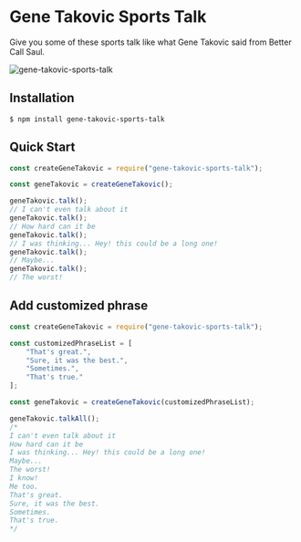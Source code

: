 # Gene Takovic Sports Talk

Give you some of these sports talk like what Gene Takovic said from Better Call Saul.

![gene-takovic-sports-talk](https://i.imgur.com/USCQWKU.jpg)

## Installation

```shell
$ npm install gene-takovic-sports-talk
```

## Quick Start

```javascript
const createGeneTakovic = require("gene-takovic-sports-talk");

const geneTakovic = createGeneTakovic();

geneTakovic.talk();
// I can't even talk about it
geneTakovic.talk();
// How hard can it be
geneTakovic.talk();
// I was thinking... Hey! this could be a long one!
geneTakovic.talk();
// Maybe...
geneTakovic.talk();
// The worst!
```

## Add customized phrase

```javascript
const createGeneTakovic = require("gene-takovic-sports-talk");

const customizedPhraseList = [
    "That's great.",
    "Sure, it was the best.",
    "Sometimes.",
    "That's true."
];

const geneTakovic = createGeneTakovic(customizedPhraseList);

geneTakovic.talkAll();
/*
I can't even talk about it
How hard can it be
I was thinking... Hey! this could be a long one!
Maybe...
The worst!
I know!
Me too.
That's great.
Sure, it was the best.
Sometimes.
That's true.
*/
```